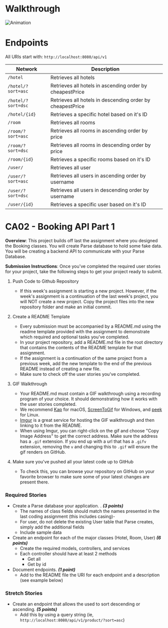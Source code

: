# Walkthrough
![Animation](https://user-images.githubusercontent.com/56606742/194438999-a8040723-0d1e-4a3e-a926-706fca1e4fb1.gif)


# Endpoints
All URIs start with: `http://localhost:8080/api/v1`

|Network|Description| 
|---|---| 
|`/hotel`|Retrieves all hotels| 
|`/hotel/?sort=asc`|Retrieves all hotels in ascending order by cheapestPrice| 
|`/hotel/?sort=dsc`|Retrieves all hotels in descending order by cheapestPrice| 
|`/hotel/{id}`| Retrieves a specific hotel based on it's ID|
|`/room`|Retrieves all rooms| 
|`/room/?sort=asc`|Retrieves all rooms in ascending order by price| 
|`/room/?sort=dsc`|Retrieves all rooms in descending order by price| 
|`/room/{id}`| Retrieves a specific rooms based on it's ID|
|`/user/`|Retrieves all user| 
|`/user/?sort=asc`|Retrieves all users in ascending order by username| 
|`/user/?sort=dsc`|Retrieves all users in descending order by username| 
|`/user/{id}`| Retrieves a specific user based on it's ID|


# CA02 - Booking API Part 1

**Overview**: This project builds off last the assignment where you designed the Booking classes. You will create Parse
database to hold some fake data. You will be creating a backend API to communicate with your Parse Database.


**Submission Instructions**:
Once you've completed the required user stories for your project, take the following steps to get your project ready to
submit.

1. Push Code to Github Repository
    - If this week's assignment is starting a new project. However, if the week's assignment is a continuation of the
      last week's project, you will NOT create a new project. Copy the project files into the new repository folder and
      make an initial commit.

2. Create a README Template
    - Every submission must be accompanied by a README.md using the readme template provided with the assignment to
      demonstrate which required and optional tasks you've completed.
    - In your project repository, add a README.md file in the root directory that contains the contents of the README
      template for that assignment.
    - If the assignment is a continuation of the same project from a previous week, add the new template to the end of
      the previous README instead of creating a new file.
    - Make sure to check off the user stories you've completed.

3. GIF Walkthrough
    - Your README.md must contain a GIF walkthrough using a recording program of your choice. It should demonstrating
      how it works with the user stories completed.
    - We recommend [Kap](https://getkap.co/) for macOS, [ScreenToGif](https://www.screentogif.com/) for Windows,
      and [peek](https://github.com/phw/peek) for Linux.
    - [Imgur](https://imgur.com/upload) is a great service for hosting the GIF walkthrough and then linking to it from
      the README.
    - When using Imgur, you can right-click on the gif and choose "Copy Image Address" to get the correct address. Make
      sure the address has a `.gif` extension. If you end up with a url that has a `.gifv` extension, removing the `v`
      and changing this to `.gif` will ensure the gif renders on GitHub.

4. Make sure you've pushed all your latest code up to GitHub
    - To check this, you can browse your repository on GitHub on your favorite browser to make sure some of your latest
      changes are present there.

### Required Stories

- Create a Parse database your application. . ***(3 points)***
    - The names of class fields should match the names presented in the last coding assignment (this includes casing)-
    - For user, do not delete the existing User table that Parse creates, simply add the additional fields
    - Include sample data
- Create an endpoint for each of the major classes (Hotel, Room, User) ***(6 points)***
    - Create the required models, controllers, and services
    - Each controller should have at least 2 methods
        - Get all
        - Get by id
- Document endpoints. ***(1 point)***
    - Add to the README file the URI for each endpoint and a description (see example below)

### Stretch Stories

- Create an endpoint that allows the used to sort descending or ascending. ***(5 points)***
    - Add this by using a query string (ie, `http://localhost:8080/api/v1/product/?sort=asc`)

